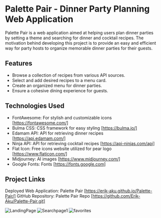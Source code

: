 # Palette Pair - Dinner Party Planning Web Application
Palette Pair is a web application aimed at helping users plan dinner parties by setting a theme and searching for dinner and cocktail recipes. The motivation behind developing this project is to provide an easy and efficient way for party hosts to organize memorable dinner parties for their guests.

## Features
- Browse a collection of recipes from various API sources.
- Select and add desired recipes to a menu card.
- Create an organized menu for dinner parties.
- Ensure a cohesive dining experience for guests.

## Technologies Used
- FontAwesome: For stylish and customizable icons [https://fontawesome.com/]
- Bulma CSS: CSS framework for easy styling [https://bulma.io/]
- Edamam API: API for retrieving dinner recipes [https://api.edamam.com/]
- Ninja API: API for retrieving cocktail recipes [https://api-ninjas.com/api]
- Flat Icon: Free icons website utilized for pear logo [https://www.flaticon.com/]
- Midjourney: AI images [https://www.midjourney.com/]
- Google Fonts: Fonts [https://fonts.google.com]

## Project Links
Deployed Web Application: Palette Pair [https://erik-aku.github.io/Palette-Pair/]
GitHub Repository: Palette Pair Repo [https://github.com/Erik-Aku/Palette-Pair.git]


![LandingPage](https://github.com/Erik-Aku/Palette-Pair/assets/92487526/a404ec15-aa15-4e60-be90-41729365ad4d)
![Searchpage1](https://github.com/Erik-Aku/Palette-Pair/assets/92487526/84415b08-1e8c-4e1e-86ce-7552e0b352bd)
![favorites](https://github.com/Erik-Aku/Palette-Pair/assets/92487526/7cc08d77-9b7d-4124-b2ce-38074389d587)
